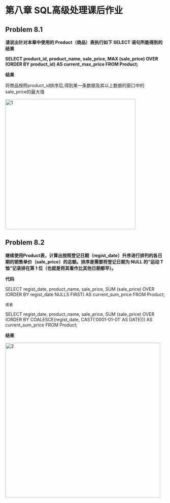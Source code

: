 
# 第八章 SQL高级处理课后作业

## Problem 8.1

**请说出针对本章中使用的 Product（商品）表执行如下 SELECT 语句所能得到的结果**

**SELECT product_id, product_name, sale_price,
 MAX (sale_price) OVER (ORDER BY product_id) AS current_max_price
 FROM Product;**

**结果**

将商品按照product_id排序后,得到某一条数据及其以上数据的窗口中的sale_price的最大值

<img width="410" alt="1" src="https://user-images.githubusercontent.com/80468800/119226368-4b8e1780-bb3b-11eb-8a0b-e225bf2a4c87.png">

## Problem 8.2

**继续使用Product表，计算出按照登记日期（regist_date）升序进行排列的各日期的销售单价（sale_price）的总额。排序是需要将登记日期为
NULL 的“运动 T 恤”记录排在第 1 位（也就是将其看作比其他日期都早）。**

**代码**

SELECT regist_date, product_name, sale_price,
  SUM (sale_price) OVER (ORDER BY regist_date NULLS FIRST) AS current_sum_price
  FROM Product;
    
    或者
SELECT regist_date, product_name, sale_price,
  SUM (sale_price) OVER (ORDER BY COALESCE(regist_date, CAST('0001-01-01' AS DATE))) AS current_sum_price
  FROM Product;
  
**结果**


<img width="488" alt="2" src="https://user-images.githubusercontent.com/80468800/119226411-898b3b80-bb3b-11eb-85c2-19d01c21b01c.png">


